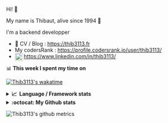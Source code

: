 Hi! 👋

My name is Thibaut, alive since 1994 🍷

I'm a backend developper

-   📝 CV / Blog : https://thib3113.fr
-   My codersRank : https://profile.codersrank.io/user/thib3113/
-   <a href="https://www.linkedin.com/in/thib3113/"><img align="left" alt="Thib3113's Linkedin" width="21px" src="https://img.icons8.com/color/48/linkedin.png" /></a> https://www.linkedin.com/in/thib3113/

📊 **This week I spent my time on**

[![Thib3113's wakatime](https://github-readme-stats.vercel.app/api/wakatime?username=thib3113&layout=default&theme=dracula&langs_count=6&hide_title=true&hide_border=true)](https://wakatime.com/@thib3113)

<details>
  <summary><b>📈&nbsp;&nbsp;Language&nbsp;/&nbsp;Framework stats</b></summary>
  <br/>  
  <a href='https://profile.codersrank.io/user/thib3113/'>
  <img src='http://cr-skills-chart-widget.azurewebsites.net/api/api?username=thib3113&padding=30&skills=php,batchfile,javascript,less,mysql,reactjs,scss,shell,typescript,vue'>
  </a>
</details>

<details>
  <summary><b>:octocat: My Github stats</b></summary>
  <br/>  
  
  <img src="https://github-readme-stats.vercel.app/api?username=thib3113&theme=dracula&show_icons=true&" alt="Thib3113's GitHub stats" />

<!--START_SECTION:activity-->

1. 🗣 Commented on [#339](https://github.com/icebob/fastest-validator/pull/339#issuecomment-1832898154) in [icebob/fastest-validator](https://github.com/icebob/fastest-validator)
2. 🗣 Commented on [#341](https://github.com/icebob/fastest-validator/pull/341#issuecomment-1832897150) in [icebob/fastest-validator](https://github.com/icebob/fastest-validator)
3. 🚀 Published release [v0.1.15](https://github.com/spailybot/moleculer-auto-openapi/releases/tag/v0.1.15) in [spailybot/moleculer-auto-openapi](https://github.com/spailybot/moleculer-auto-openapi)
4. 🚀 Published release [v0.1.14](https://github.com/spailybot/moleculer-auto-openapi/releases/tag/v0.1.14) in [spailybot/moleculer-auto-openapi](https://github.com/spailybot/moleculer-auto-openapi)
5. 💪 Opened PR [#59](https://github.com/moleculerjs/awesome-moleculer/pull/59) in [moleculerjs/awesome-moleculer](https://github.com/moleculerjs/awesome-moleculer)
 <!--END_SECTION:activity-->

</details>

![Thib3113's github metrics](https://gist.githubusercontent.com/thib3113/83a96e16f8bca103f1b0e376186c66ec/raw/github-metrics.svg)
